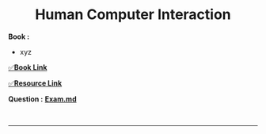 <h1 align="center">Human Computer Interaction</h1>

**Book :**
- xyz

[✅**Book Link**][book]

[book]: https://drive.google.com/drive/folders/1P1fbnOF9mtkv7j_EIepQfKrcRHVw71gU?usp=drive_link

[✅**Resource Link**](https://drive.google.com/drive/folders/1HpF7KT-Nd-Do0aVN8gfGFTaLW2gDwRB2?usp=drive_link)

**Question :** [**Exam.md**](Exam.md)

<br><hr><br>